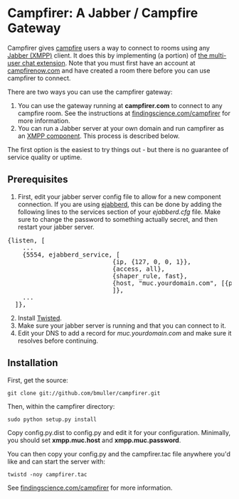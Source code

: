 # Campfirer: A Jabber / Campfire Gateway
Campfirer gives [campfire](http://campfirenow.com) users a way to connect to rooms using any [Jabber (XMPP)](http://xmpp.org) client.  It does this by implementing (a portion) of [the multi-user chat extension](http://xmpp.org/extensions/xep-0045.html).  Note that you must first have an account at [campfirenow.com](http://campfirenow.com) and have created a room there before you can use campfirer to connect.

There are two ways you can use the campfirer gateway:

1. You can use the gateway running at **campfirer.com** to connect to any campfire room.  See the instructions at [findingscience.com/campfirer](http://findingscience.com/campfirer) for more information.
1. You can run a Jabber server at your own domain and run campfirer as an [XMPP component](http://xmpp.org/extensions/xep-0114.html).  This process is described below.

The first option is the easiest to try things out - but there is no guarantee of service quality or uptime.

## Prerequisites
1. First, edit your jabber server config file to allow for a new component connection.  If you are using [ejabberd](http://www.ejabberd.im/), this can be done by adding the following lines to the services section of your *ejabberd.cfg* file.  Make sure to change the password to something actually secret, and then restart your jabber server.
<pre>
{listen, [
    ...
    {5554, ejabberd_service, [
                            {ip, {127, 0, 0, 1}},
                            {access, all},
                            {shaper_rule, fast},
                            {host, "muc.yourdomain.com", [{password, "secretpassword"}]}
                            ]},
    ...
  ]},
</pre>
2. Install [Twisted](http://twistedmatrix.com).
3. Make sure your jabber server is running and that you can connect to it.  
4. Edit your DNS to add a record for *muc.yourdomain.com* and make sure it resolves before continuing.

## Installation
First, get the source:

    git clone git://github.com/bmuller/campfirer.git

Then, within the campfirer directory:

    sudo python setup.py install

Copy config.py.dist to config.py and edit it for your configuration.  Minimally, you should set **xmpp.muc.host** and **xmpp.muc.password**.


You can then copy your config.py and the campfirer.tac file anywhere you'd like and can start the server with:

    twistd -noy campfirer.tac

See [findingscience.com/campfirer](http://findingscience.com/campfirer) for more information.

